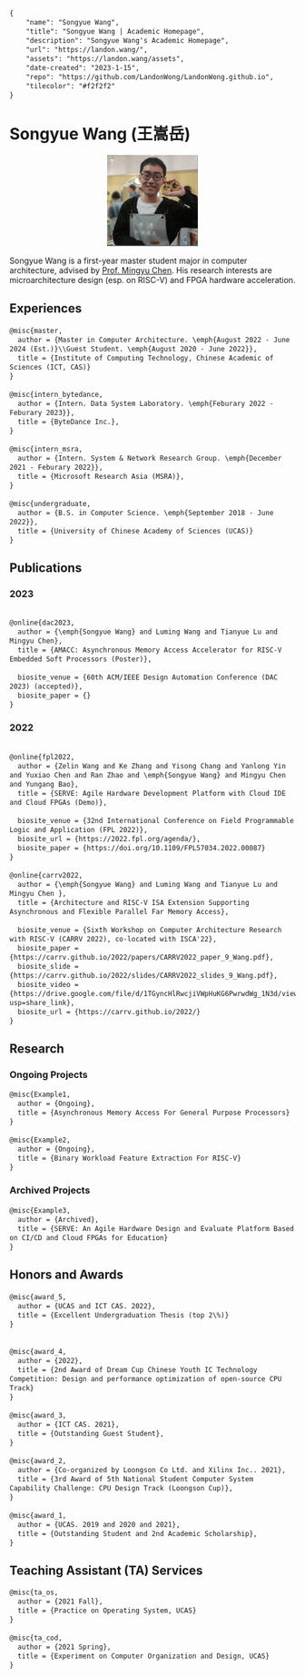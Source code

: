 ```bio-meta
{
    "name": "Songyue Wang",
    "title": "Songyue Wang | Academic Homepage",
    "description": "Songyue Wang's Academic Homepage",
    "url": "https://landon.wang/",
    "assets": "https://landon.wang/assets",
    "date-created": "2023-1-15",
    "repo": "https://github.com/LandonWong/LandonWong.github.io",
    "tilecolor": "#f2f2f2"
}
```

# Songyue Wang (王嵩岳)

<figure class="gl-page-background gl-float-right gl-image-box" style="text-align: center;"><img src="assets/images/avatar.jpg" alt="A photo of Songyue Wang" width="160" height="160" style="max-width: 160px;" /></figure>

Songyue Wang is a first-year master student major in computer architecture, advised by [Prof. Mingyu Chen](https://asg.ict.ac.cn/cmy/). His research interests are microarchitecture design (esp. on RISC-V) and FPGA hardware acceleration. 

## Experiences

```blog-bib
@misc{master,
  author = {Master in Computer Architecture. \emph{August 2022 - June 2024 (Est.)}\\Guest Student. \emph{August 2020 - June 2022}},
  title = {Institute of Computing Technology, Chinese Academic of Sciences (ICT, CAS)}
}

@misc{intern_bytedance,
  author = {Intern. Data System Laboratory. \emph{Feburary 2022 - Feburary 2023}},
  title = {ByteDance Inc.},
}

@misc{intern_msra,
  author = {Intern. System & Network Research Group. \emph{December 2021 - Feburary 2022}},
  title = {Microsoft Research Asia (MSRA)},
}

@misc{undergraduate,
  author = {B.S. in Computer Science. \emph{September 2018 - June 2022}},
  title = {University of Chinese Academy of Sciences (UCAS)}
}

```

## Publications

### 2023


```blog-bib

@online{dac2023,
  author = {\emph{Songyue Wang} and Luming Wang and Tianyue Lu and Mingyu Chen},
  title = {AMACC: Asynchronous Memory Access Accelerator for RISC-V Embedded Soft Processors (Poster)},

  biosite_venue = {60th ACM/IEEE Design Automation Conference (DAC 2023) (accepted)},
  biosite_paper = {}
}

```

### 2022

```blog-bib

@online{fpl2022,
  author = {Zelin Wang and Ke Zhang and Yisong Chang and Yanlong Yin and Yuxiao Chen and Ran Zhao and \emph{Songyue Wang} and Mingyu Chen and Yungang Bao},
  title = {SERVE: Agile Hardware Development Platform with Cloud IDE and Cloud FPGAs (Demo)},

  biosite_venue = {32nd International Conference on Field Programmable Logic and Application (FPL 2022)},
  biosite_url = {https://2022.fpl.org/agenda/},
  biosite_paper = {https://doi.org/10.1109/FPL57034.2022.00087}
}

@online{carrv2022,
  author = {\emph{Songyue Wang} and Luming Wang and Tianyue Lu and Mingyu Chen },
  title = {Architecture and RISC-V ISA Extension Supporting Asynchronous and Flexible Parallel Far Memory Access},

  biosite_venue = {Sixth Workshop on Computer Architecture Research with RISC-V (CARRV 2022), co-located with ISCA'22},
  biosite_paper = {https://carrv.github.io/2022/papers/CARRV2022_paper_9_Wang.pdf},
  biosite_slide = {https://carrv.github.io/2022/slides/CARRV2022_slides_9_Wang.pdf},
  biosite_video = {https://drive.google.com/file/d/1TGyncHlRwcjiVWpHuKG6PwrwdWg_1N3d/view?usp=share_link},
  biosite_url = {https://carrv.github.io/2022/}
}

```

<!-- See all by field [here](./pubs.html). -->

## Research 

### Ongoing Projects

```blog-bib
@misc{Example1,
  author = {Ongoing},
  title = {Asynchronous Memory Access For General Purpose Processors}
}

@misc{Example2,
  author = {Ongoing},
  title = {Binary Workload Feature Extraction For RISC-V}
}
```

### Archived Projects

```blog-bib
@misc{Example3,
  author = {Archived},
  title = {SERVE: An Agile Hardware Design and Evaluate Platform Based on CI/CD and Cloud FPGAs for Education}
}
```

## Honors and Awards

```blog-bib
@misc{award_5,
  author = {UCAS and ICT CAS. 2022},
  title = {Excellent Undergraduation Thesis (top 2\%)}
}


@misc{award_4,
  author = {2022},
  title = {2nd Award of Dream Cup Chinese Youth IC Technology Competition: Design and performance optimization of open-source CPU Track}
}

@misc{award_3,
  author = {ICT CAS. 2021},
  title = {Outstanding Guest Student},
}

@misc{award_2,
  author = {Co-organized by Loongson Co Ltd. and Xilinx Inc.. 2021},
  title = {3rd Award of 5th National Student Computer System Capability Challenge: CPU Design Track (Loongson Cup)},
}

@misc{award_1,
  author = {UCAS. 2019 and 2020 and 2021},
  title = {Outstanding Student and 2nd Academic Scholarship},
}
```

## Teaching Assistant (TA) Services

```blog-bib
@misc{ta_os,
  author = {2021 Fall},
  title = {Practice on Operating System, UCAS}
}

@misc{ta_cod,
  author = {2021 Spring},
  title = {Experiment on Computer Organization and Design, UCAS}
}
```